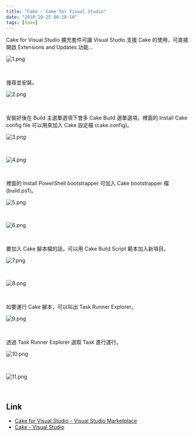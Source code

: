 ```yaml
---
title: "Cake - Cake for Visual Studio"
date: "2018-10-25 00:18:10"
tags: [Cake]
---
```



Cake for Visual Studio 擴充套件可讓 Visual Studio 支援 Cake 的使用，可直接開啟 Extensions and Updates 功能...    

<!-- More -->

![1.png](1.png)

<br/>


搜尋並安裝。  

![2.png](2.png)

<br/>


安裝好後在 Build 主選單選項下會多 Cake Build 選單選項，裡面的 Install Cake config file 可以用來加入 Cake 設定檔 (cake.config)。  

![3.png](3.png)

<br/>


![4.png](4.png)

<br/>


裡面的 Install PowerShell bootstrapper 可加入 Cake bootstrapper 檔 (build.ps1)。  

![5.png](5.png)

<br/>


![6.png](6.png)

<br/>


要加入 Cake 腳本檔的話，可以用 Cake Build Script 範本加入新項目。  

![7.png](7.png)

<br/>


![8.png](8.png)

<br/>


如要運行 Cake 腳本，可以叫出 Task Runner Explorer。  

![9.png](9.png)

<br/>


透過 Task Runner Explorer 選取 Task 進行運行。  

![10.png](10.png)

<br/>


![11.png](11.png)

<br/>


Link
----
* [Cake for Visual Studio - Visual Studio Marketplace](https://marketplace.visualstudio.com/items?itemName=vs-publisher-1392591.CakeforVisualStudio)
* [Cake - Visual Studio](https://cakebuild.net/docs/editors/visualstudio)
